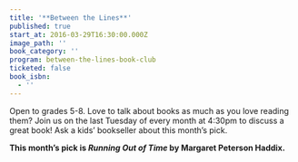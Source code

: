 ```yaml
---
title: '**Between the Lines**'
published: true
start_at: 2016-03-29T16:30:00.000Z
image_path: ''
book_category: ''
program: between-the-lines-book-club
ticketed: false
book_isbn:
  - ''
---
```


Open to grades 5-8. Love to talk about books as much as you love reading them? Join us on the last Tuesday of every month at 4:30pm to discuss a great book! Ask a kids’ bookseller about this month’s pick.

**This month’s pick is *Running Out of Time* by Margaret Peterson Haddix.**